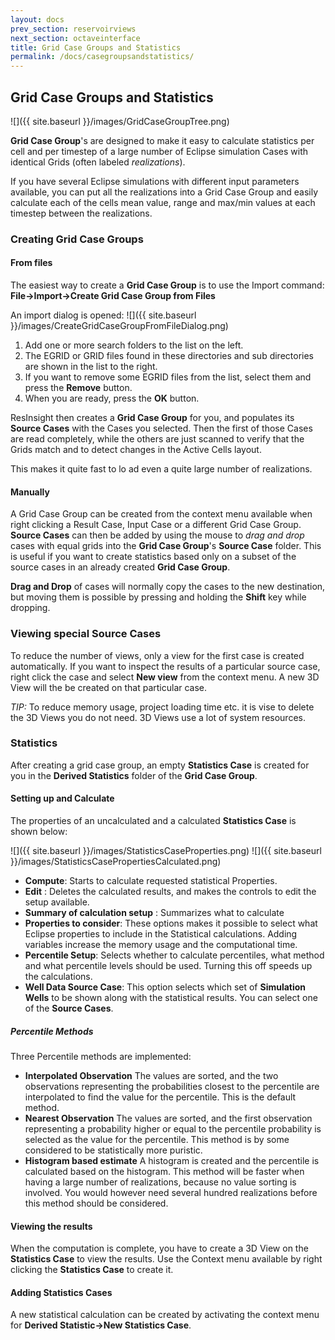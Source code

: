 ```yaml
---
layout: docs
prev_section: reservoirviews
next_section: octaveinterface
title: Grid Case Groups and Statistics
permalink: /docs/casegroupsandstatistics/
---
```



## Grid Case Groups and Statistics

![]({{ site.baseurl }}/images/GridCaseGroupTree.png)

**Grid Case Group**'s are designed to make it easy to calculate statistics per cell and per timestep of a large number of Eclipse simulation Cases with identical Grids (often labeled *realizations*).
 
If you have several Eclipse simulations with different input parameters available, you can put all the realizations into a Grid Case Group and easily calculate each of the cells mean value, range and max/min values at each timestep between the realizations.

### Creating Grid Case Groups
#### From files
The easiest way to create a **Grid Case Group** is to use the Import command:
**File->Import->Create Grid Case Group from Files**

An import dialog is opened: 
![]({{ site.baseurl }}/images/CreateGridCaseGroupFromFileDialog.png) 

1. Add one or more search folders to the list on the left.
2. The EGRID or GRID files found in these directories and sub directories are shown in the list to the right.
3. If you want to remove some EGRID files from the list, select them and press the **Remove** button.
4. When you are ready, press the **OK** button.

ResInsight then creates a **Grid Case Group** for you, and populates its **Source Cases** with the Cases you selected. Then the first of those Cases are read completely, while the others are just scanned to verify that the Grids match and to detect changes in the Active Cells layout.

This makes it quite fast to lo ad even a quite large number of realizations.

#### Manually

A Grid Case Group can be created from the context menu available when right clicking a Result Case, Input Case or a different Grid Case Group. **Source Cases** can then be added by using the mouse to *drag and drop* cases with equal grids into the **Grid Case Group**'s **Source Case** folder.
This is useful if you want to create statistics based only on a subset of the source cases in an already created **Grid Case Group**.

**Drag and Drop** of cases will normally copy the cases to the new destination, but moving them is possible by pressing and holding the **Shift** key while dropping.

### Viewing special Source Cases
To reduce the number of views, only a view for the first case is created automatically. If you want to inspect the results of a particular source case, right click the case and select **New view** from the context menu. A new 3D View will the be created on that particular case.

*TIP:* To reduce memory usage, project loading time etc. it is vise to delete the 3D Views you do not need. 3D Views use a lot of system resources. 

### Statistics ##
After creating a grid case group, an empty **Statistics Case** is created for you in the **Derived Statistics** folder of the **Grid Case Group**. 

#### Setting up and Calculate
The properties of an uncalculated and a calculated  **Statistics Case** is shown below:

![]({{ site.baseurl }}/images/StatisticsCaseProperties.png)  ![]({{ site.baseurl }}/images/StatisticsCasePropertiesCalculated.png)

- **Compute**: Starts to calculate requested statistical Properties.
- **Edit** : Deletes the calculated results, and makes the controls to edit the setup available.
- **Summary of calculation setup** : Summarizes what to calculate 
- **Properties to consider**: These options makes it possible to select what Eclipse properties to include in the Statistical calculations. Adding variables increase the memory usage and the computational time.
- **Percentile Setup**: Selects whether to calculate percentiles, what method and what percentile levels should be used. Turning this off speeds up the calculations.
- **Well Data Source Case**: This option selects which set of **Simulation Wells** to be shown along with the statistical results. You can select one of the **Source Cases**.
 
##### Percentile Methods

Three Percentile methods are implemented:

- **Interpolated Observation**
The values are sorted, and the two observations representing the probabilities closest to the percentile are interpolated to find the value for the percentile. This is the default method.
- **Nearest Observation**
The values are sorted, and the first observation representing a probability higher or equal to the percentile probability is selected as the value for the percentile. This method is by some considered to be statistically more puristic.
- **Histogram based estimate**
A histogram is created and the percentile is calculated based on the histogram. This method will be faster when having a large number of realizations, because no value sorting is involved. You would however need several hundred realizations before this method should be considered.


#### Viewing the results
When the computation is complete, you have to create a 3D View on the **Statistics Case** to view the results. Use the Context menu available by right clicking the **Statistics Case** to create it.

#### Adding Statistics Cases
A new statistical calculation can be created by activating the context menu for **Derived Statistic->New Statistics Case**.


